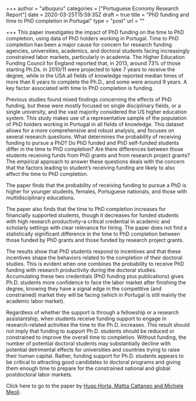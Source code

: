 +++
author = "albuquru"
categories = ["Portuguese Economy Research Report"]
date = 2020-03-25T15:59:35Z
draft = true
title = "PhD funding and time to PhD completion in Portugal"
type = "post"
url = ""

+++
This paper investigates the impact of PhD funding on the time to PhD completion, using data of PhD holders working in Portugal. Time to PhD completion has been a major cause for concern for research funding agencies, universities, academics, and doctoral students facing increasingly constrained labor markets, particularly in academia. The Higher Education Funding Council for England reported that, in 2013, around 73% of those starting Ph.Ds. in 2010/11 were projected to take 7 years to receive the degree, while in the USA all fields of knowledge reported median times of more than 6 years to complete the Ph.D., and some were around 9 years. A key factor associated with time to PhD completion is funding.

Previous studies found mixed findings concerning the effects of PhD funding, but these were mostly focused on single disciplinary fields, or a single university, and the vast majority considered the US higher education system. This study makes use of a representative sample of the population of PhD holders working in Portugal in all fields of knowledge. This dataset allows for a more comprehensive and robust analysis, and focuses on several research questions. What determines the probability of receiving funding to pursue a PhD? Do PhD funded and PhD self-funded students differ in the time to PhD completion? Are there differences between those students receiving funds from PhD grants and from research project grants? The empirical approach to answer these questions deals with the concern that the factors leading to student’s receiving funding are likely to also affect the time to PhD completion.

The paper finds that the probability of receiving funding to pursue a PhD is higher for younger students, females, Portuguese nationals, and those with multidisciplinary educations.

The paper also finds that the time to PhD completion increases for financially supported students, though it decreases for funded students with high research productivity–a critical credential in academic and scholarly settings with clear relevance for hiring. The paper does not find a statistically significant difference in the time to PhD completion between those funded by PhD grants and those funded by research project grants.

The results show that PhD students respond to incentives and that these incentives shape the behaviors related to the completion of their doctoral studies. This is evident when one combines the probability to receive PhD funding with research productivity during the doctoral studies. Accumulating these two credentials (PhD funding plus publications) gives Ph.D. students more confidence to face the labor market after finishing the degree, knowing they have a signal edge in the competitive (and constrained) market they will be facing (which in Portugal is still mainly the academic labor market).

Regardless of whether the support is through a fellowship or a research assistantship, when students receive funding support to engage in research-related activities the time to the Ph.D. increases. This result should not imply that funding to support Ph.D. students should be reduced or constrained to improve the overall time to completion. Without funding, the number of potential doctoral students may substantially decline with potential detrimental effects for universities and countries trying to raise their human capital. Rather, funding support for Ph.D. students appears to be critical to attracting good candidates to doctoral programs and giving them enough time to prepare for the constrained national and global postdoctoral labor markets.

Click here to go to the paper by [Hugo Horta, Mattia Cattaneo and Michele Meoli](https://academic.oup.com/rev/advance-article-abstract/doi/10.1093/rev/rvz002/5321164).